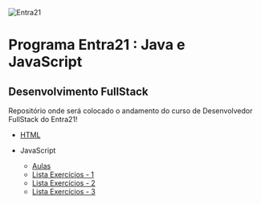 ![Entra21](https://cdn.sonicadigital.com.br/entra21/storage/header/257/original-61f8610472d4f.png)

# Programa Entra21 : Java e JavaScript 
## Desenvolvimento FullStack

Repositório onde será colocado o andamento do curso de Desenvolvedor FullStack do Entra21!

* [HTML](https://github.com/andrenp2/Entra21_Java_JS_Angular_FullStack/tree/main/HTML)

* JavaScript
  
    - [Aulas](https://github.com/andrenp2/Entra21_Java_JS_Angular_FullStack/tree/main/JavaScript/Aulas/001%20-%20Introdução%20-%20JS)
    - [Lista Exercícios - 1](https://github.com/andrenp2/Entra21_Java_JS_Angular_FullStack/tree/main/JavaScript/listaExercicios01)
    - [Lista Exercícios - 2](https://github.com/andrenp2/Entra21_Java_JS_Angular_FullStack/tree/main/JavaScript/listaExercicios02)
    - [Lista Exercícios - 3](https://github.com/andrenp2/Entra21_Java_JS_Angular_FullStack/tree/main/JavaScript/listaExercicios03)
 
